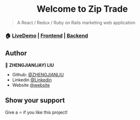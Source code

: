 <h1 align="center" color="lightgrey">Welcome to Zip Trade</h1>


> A React / Redux / Ruby on Rails marketing web application

### 🏠 [LiveDemo](https://ziptrade.netlify.app/) | [Frontend](https://github.com/zhengjianliu/ziptrade-frontend) | [Backend](https://github.com/zhengjianliu/ziptrade-backend)

## Author

👤 **ZHENGJIAN(JAY) LIU**

-   Github: [@ZHENGJIANLIU](https://github.com/zhengjianliu)
-   Linkedin [@Linkedin](https://www.linkedin.com/in/zhengjian-jay-liu-33776553/)
-   Website [@website](https://www.zhengjianliu.com)

## Show your support

Give a ⭐️ if you like this project!
